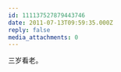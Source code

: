 ```yaml
---
id: 111137527879443746
date: 2011-07-13T09:59:35.000Z
reply: false
media_attachments: 0
---
```


三岁看老。

